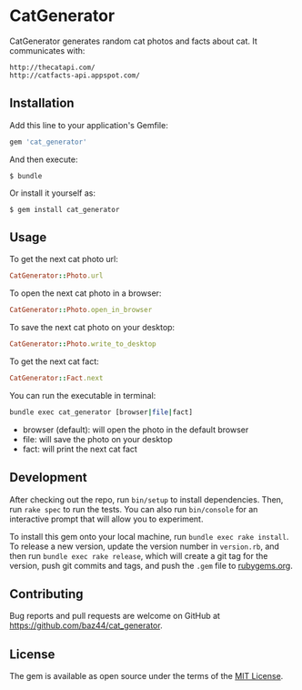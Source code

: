 # CatGenerator
CatGenerator generates random cat photos and facts about cat. It communicates with:
```
http://thecatapi.com/
http://catfacts-api.appspot.com/
```

## Installation

Add this line to your application's Gemfile:

```ruby
gem 'cat_generator'
```

And then execute:

    $ bundle

Or install it yourself as:

    $ gem install cat_generator

## Usage

To get the next cat photo url:
```ruby
CatGenerator::Photo.url
```

To open the next cat photo in a browser:
```ruby
CatGenerator::Photo.open_in_browser
```

To save the next cat photo on your desktop:
```ruby
CatGenerator::Photo.write_to_desktop
```

To get the next cat fact:
```ruby
CatGenerator::Fact.next
```

You can run the executable in terminal:
```bash
bundle exec cat_generator [browser|file|fact]
```

* browser (default): will open the photo in the default browser
* file: will save the photo on your desktop
* fact: will print the next cat fact

## Development

After checking out the repo, run `bin/setup` to install dependencies. Then, run `rake spec` to run the tests. You can also run `bin/console` for an interactive prompt that will allow you to experiment.

To install this gem onto your local machine, run `bundle exec rake install`. To release a new version, update the version number in `version.rb`, and then run `bundle exec rake release`, which will create a git tag for the version, push git commits and tags, and push the `.gem` file to [rubygems.org](https://rubygems.org).

## Contributing

Bug reports and pull requests are welcome on GitHub at https://github.com/baz44/cat_generator.


## License

The gem is available as open source under the terms of the [MIT License](http://opensource.org/licenses/MIT).

